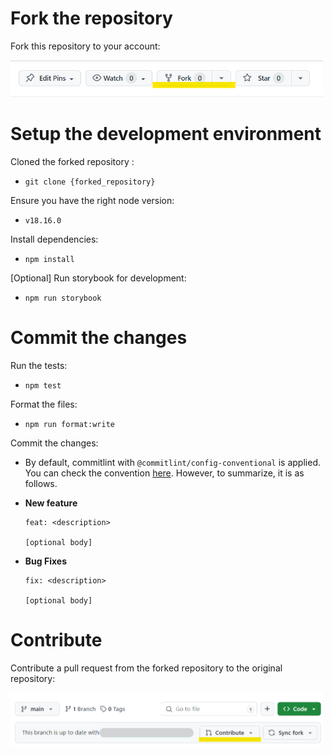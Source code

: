 # Fork the repository

Fork this repository to your account:

<img src="./assets/contributing/fork.png" alt="repository fork button" width='500'/>

# Setup the development environment

Cloned the forked repository :

- `git clone {forked_repository}`

Ensure you have the right node version:

- `v18.16.0`

Install dependencies:

- `npm install`

[Optional] Run storybook for development:

- `npm run storybook`

# Commit the changes

Run the tests:

- `npm test`

Format the files:

- `npm run format:write`

Commit the changes:

- By default, commitlint with `@commitlint/config-conventional` is applied. You can check the convention [here](https://github.com/conventional-changelog/commitlint/tree/master/@commitlint/config-conventional#type-enum). However, to summarize, it is as follows.

* **New feature**

  ```
  feat: <description>

  [optional body]
  ```

* **Bug Fixes**

  ```
  fix: <description>

  [optional body]
  ```

# Contribute

Contribute a pull request from the forked repository to the original repository:

<img src="./assets/contributing/contribute.png" alt="repository fork button" width='500'/>
